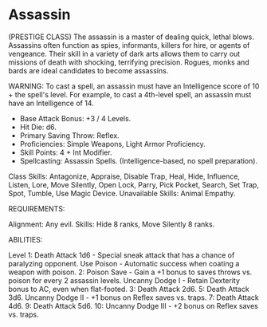 # Assassin

(PRESTIGE CLASS)
The assassin is a master of dealing quick, lethal blows. Assassins often function as spies, informants, killers for hire, or agents of vengeance. Their skill in a variety of dark arts allows them to carry out missions of death with shocking, terrifying precision. Rogues, monks and bards are ideal candidates to become assassins.

WARNING: To cast a spell, an assassin must have an Intelligence score of 10 + the spell's level. For example, to cast a 4th-level spell, an assassin must have an Intelligence of 14.

- Base Attack Bonus: +3 / 4 Levels.
- Hit Die: d6.
- Primary Saving Throw: Reflex.
- Proficiencies: Simple Weapons, Light Armor Proficiency.
- Skill Points: 4 + Int Modifier.
- Spellcasting: Assassin Spells. (Intelligence-based, no spell preparation).

Class Skills: Antagonize, Appraise, Disable Trap, Heal, Hide, Influence, Listen, Lore, Move Silently, Open Lock, Parry, Pick Pocket, Search, Set Trap, Spot, Tumble, Use Magic Device.
Unavailable Skills: Animal Empathy.

REQUIREMENTS:

Alignment: Any evil.
Skills: Hide 8 ranks, Move Silently 8 ranks.

ABILITIES:

Level
1: Death Attack 1d6 - Special sneak attack that has a chance of paralyzing opponent.
  Use Poison - Automatic success when coating a weapon with poison.
2: Poison Save - Gain a +1 bonus to saves throws vs. poison for every 2 assassin levels.
  Uncanny Dodge I - Retain Dexterity bonus to AC, even when flat-footed.
3: Death Attack 2d6.
5: Death Attack 3d6.
  Uncanny Dodge II - +1 bonus on Reflex saves vs. traps.
7: Death Attack 4d6.
9: Death Attack 5d6.
10: Uncanny Dodge III - +2 bonus on Reflex saves vs. traps.